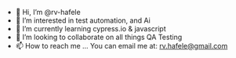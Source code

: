 - 👋 Hi, I’m @rv-hafele
- 👀 I’m interested in test automation, and Ai
- 🌱 I’m currently learning cypress.io & javascript
- 💞️ I’m looking to collaborate on all things QA Testing
- 📫 How to reach me ... You can email me at: rv.hafele@gmail.com

<!---
rv-hafele/rv-hafele is a ✨ special ✨ repository because its `README.md` (this file) appears on your GitHub profile.
You can click the Preview link to take a look at your changes.
--->
